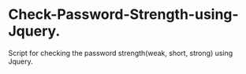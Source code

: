 # Check-Password-Strength-using-Jquery.
Script for checking the password strength(weak, short, strong) using Jquery.
